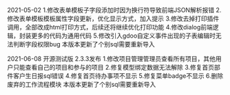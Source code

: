 2021-05-02
1.修改表单模板子字段添加时因为换行符导致前端JSON解析报错
2.修改表单模板模板属性字段更新，优化显示方式，加入提示
3.修改去掉打印插件调用，全部改成html打印方式，后续还将继续优化打印功能
4.修改dialog前端逻辑，封装更多的代码为通用代码
5.修改引入gdoo自定义事件出现的子表编辑时无法判断字段权限bug
本版本更新了个别sql需要重新导入

2021-06-08 开源测试版 2.3.3发布
1.修改项目管理管理员查看所有项目，其他用户只能查看自己的项目和参与的项目
2.修复模型绑定数据无法解除
3.修复首页部件客户生日报sql错误
4.修复首页待办事项不显示
5.修复菜单badge不显示
6.删除废弃的工作流程模块
本版本更新了个别sql需要重新导入